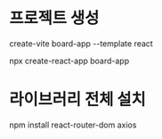 # 프로젝트 생성
create-vite board-app --template react

npx create-react-app board-app

# 라이브러리 전체 설치
npm install react-router-dom axios

##